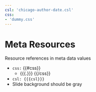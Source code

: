 ```yaml
---
csl: 'chicago-author-date.csl'
css:
- 'dummy.css'
---
```


# Meta Resources 

Resource references in meta data values

- `css:`
{{#css}}
    - {{{.}}}
{{/css}}
- `csl: {{{csl}}}`
- Slide background should be gray